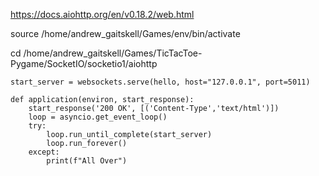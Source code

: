 https://docs.aiohttp.org/en/v0.18.2/web.html

source /home/andrew_gaitskell/Games/env/bin/activate

cd /home/andrew_gaitskell/Games/TicTacToe-Pygame/SocketIO/socketio1/aiohttp


    start_server = websockets.serve(hello, host="127.0.0.1", port=5011)

    def application(environ, start_response):
        start_response('200 OK', [('Content-Type','text/html')])
        loop = asyncio.get_event_loop()
        try:
            loop.run_until_complete(start_server)
            loop.run_forever()
        except:
            print(f"All Over")
